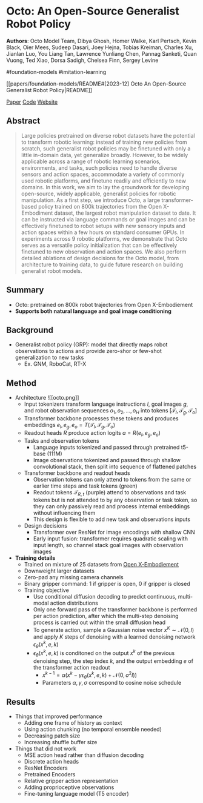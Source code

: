 # Octo: An Open-Source Generalist Robot Policy

**Authors**: Octo Model Team, Dibya Ghosh, Homer Walke, Karl Pertsch, Kevin Black, Oier Mees, Sudeep Dasari, Joey Hejna, Tobias Kreiman, Charles Xu, Jianlan Luo, You Liang Tan, Lawrence Yunliang Chen, Pannag Sanketi, Quan Vuong, Ted Xiao, Dorsa Sadigh, Chelsea Finn, Sergey Levine

#foundation-models
#imitation-learning

[[papers/foundation-models/README#[2023-12] Octo An Open-Source Generalist Robot Policy|README]]

[Paper](http://arxiv.org/abs/2405.12213)
[Code](https://github.com/octo-models/octo)
[Website](https://octo-models.github.io/)

## Abstract

> Large policies pretrained on diverse robot datasets have the potential to transform robotic learning: instead of training new policies from scratch, such generalist robot policies may be finetuned with only a little in-domain data, yet generalize broadly. However, to be widely applicable across a range of robotic learning scenarios, environments, and tasks, such policies need to handle diverse sensors and action spaces, accommodate a variety of commonly used robotic platforms, and finetune readily and efficiently to new domains. In this work, we aim to lay the groundwork for developing open-source, widely applicable, generalist policies for robotic manipulation. As a first step, we introduce Octo, a large transformer-based policy trained on 800k trajectories from the Open X-Embodiment dataset, the largest robot manipulation dataset to date. It can be instructed via language commands or goal images and can be effectively finetuned to robot setups with new sensory inputs and action spaces within a few hours on standard consumer GPUs. In experiments across 9 robotic platforms, we demonstrate that Octo serves as a versatile policy initialization that can be effectively finetuned to new observation and action spaces. We also perform detailed ablations of design decisions for the Octo model, from architecture to training data, to guide future research on building generalist robot models.

## Summary

- Octo: pretrained on 800k robot trajectories from Open X-Embodiement
- **Supports both natural language and goal image conditioning**

## Background

- Generalist robot policy (GRP): model that directly maps robot observations to actions and provide zero-shor or few-shot generalization to new tasks
    - Ex. GNM, RoboCat, RT-X

## Method

- Architecture ![[octo.png]]
    - Input tokenizers transform language instructions $l$, goal images $g$, and robot observation sequences $o_1, o_2, \ldots, o_H$ into tokens $[\mathcal{T}_l, \mathcal{T}_g, \mathcal{T}_o]$
    - Transformer backbone processes these tokens and produces embeddings $e_l, e_g, e_o = T(\mathcal{T}_l, \mathcal{T}_g, \mathcal{T}_o)$
    - Readout heads $R$ produce action logits $a = R(e_l, e_g, e_o)$
    - Tasks and observation tokens
        - Language inputs tokenized and passed through pretrained t5-base (111M)
        - Image observations tokenized and passed through shallow convolutional stack, then split into sequence of flattened patches
    - Transformer backbone and readout heads
        - Observation tokens can only attend to tokens from the same or earlier time steps and task tokens (green)
        - Readout tokens $\mathcal{T}_{R, t}$ (purple) attend to observations and task tokens but is not attended to by any observation or task token, so they can only passively read and process internal embeddings without influencing them
        - This design is flexible to add new task and observations inputs
    - Design decisions
        - Transformer over ResNet for image encodings with shallow CNN
        - Early input fusion: transformer requires quadratic scaling with input length, so channel stack goal images with observation images
- **Training details**
    - Trained on mixture of 25 datasets from [Open X-Embodiement](https://robotics-transformer-x.github.io/)
    - Downweight larger datasets
    - Zero-pad any missing camera channels
    - Binary gripper command: 1 if gripper is open, 0 if gripper is closed
    - Training objective
        - Use conditional diffusion decoding to predict continuous, multi-modal action distributions
        - Only one forward pass of the transformer backbone is performed per action prediction, after which the multi-step denoising process is carried out within the small diffusion head
        - To generate action, sample a Gaussian noise vector $x^K \sim \mathcal{N}(0, I)$ and apply $K$ steps of denoising with a learned denoising network $\epsilon_{\theta}(x^k, e, k)$
        - $\epsilon_{\theta}(x^k, e, k)$ is conditoned on the output $x^k$ of the previous denoising step, the step index $k$, and the output embedding $e$ of the transformer action readout
            - $x^{k-1} = \alpha (x^k - \gamma \epsilon_{\theta}(x^k, e, k) + \mathcal{N}(0, \sigma^2 I))$
            - Parameters $\alpha, \gamma, \sigma$ correspond to cosine noise schedule

## Results

- Things that improved performance
    - Adding one frame of history as context
    - Using action chunking (no temporal ensemble needed)
    - Decreasing patch size
    - Increasing shuffle buffer size
- Things that did not work
    - MSE action head rather than diffusion decoding
    - Discrete action heads
    - ResNet Encoders
    - Pretrained Encoders
    - Relative gripper action representation
    - Adding proprioceptive observations
    - Fine-tuning language model (T5 encoder)
